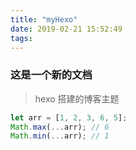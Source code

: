```yaml
---
title: "myHexo"
date: 2019-02-21 15:52:49
tags:
---
```


### 这是一个新的文档

> hexo 搭建的博客主题

```js
let arr = [1, 2, 3, 6, 5];
Math.max(...arr); // 6
Math.min(...arr); // 1
```
